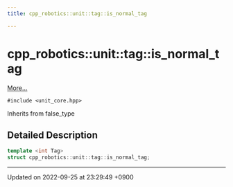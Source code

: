 ```yaml
---
title: cpp_robotics::unit::tag::is_normal_tag

---
```


# cpp_robotics::unit::tag::is_normal_tag



 [More...](#detailed-description)


`#include <unit_core.hpp>`

Inherits from false_type

## Detailed Description

```cpp
template <int Tag>
struct cpp_robotics::unit::tag::is_normal_tag;
```

-------------------------------

Updated on 2022-09-25 at 23:29:49 +0900